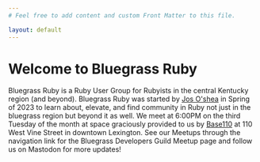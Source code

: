 ```yaml
---
# Feel free to add content and custom Front Matter to this file.

layout: default
---
```


# Welcome to Bluegrass Ruby

 Bluegrass Ruby is a Ruby User Group for Rubyists in the central Kentucky region (and beyond). Bluegrass Ruby was started by [Jos O'shea](https://ruby.social/@whatnotery) in Spring of 2023 to learn about, elevate, and find community in Ruby not just in the bluegrass region but beyond it as well. We meet at 6:00PM on the third Tuesday of the month at space graciously provided to us by [Base110](https://www.basehere.com/base110) at 110 West Vine Street in downtown Lexington. See our Meetups through the navigation link for the Bluegrass Developers Guild Meetup page and follow us on Mastodon for more updates! 

